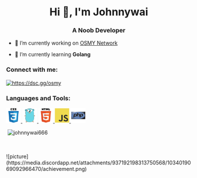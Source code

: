 <h1 align="center">Hi 👋, I'm Johnnywai</h1>
<h3 align="center">A Noob Developer</h3>

- 🔭 I’m currently working on [OSMY Network](https://dsc.gg/osmy)

- 🌱 I’m currently learning **Golang**

<h3 align="left">Connect with me:</h3>
<p align="left">
<a href="https://discord.gg/https://dsc.gg/osmy" target="blank"><img align="center" src="https://raw.githubusercontent.com/rahuldkjain/github-profile-readme-generator/master/src/images/icons/Social/discord.svg" alt="https://dsc.gg/osmy" height="30" width="40" /></a>
</p>

<h3 align="left">Languages and Tools:</h3>
<p align="left"> <a href="https://www.w3schools.com/css/" target="_blank" rel="noreferrer"> <img src="https://raw.githubusercontent.com/devicons/devicon/master/icons/css3/css3-original-wordmark.svg" alt="css3" width="40" height="40"/> </a> <a href="https://golang.org" target="_blank" rel="noreferrer"> <img src="https://raw.githubusercontent.com/devicons/devicon/master/icons/go/go-original.svg" alt="go" width="40" height="40"/> </a> <a href="https://www.w3.org/html/" target="_blank" rel="noreferrer"> <img src="https://raw.githubusercontent.com/devicons/devicon/master/icons/html5/html5-original-wordmark.svg" alt="html5" width="40" height="40"/> </a> <a href="https://developer.mozilla.org/en-US/docs/Web/JavaScript" target="_blank" rel="noreferrer"> <img src="https://raw.githubusercontent.com/devicons/devicon/master/icons/javascript/javascript-original.svg" alt="javascript" width="40" height="40"/> </a> <a href="https://www.php.net" target="_blank" rel="noreferrer"> <img src="https://raw.githubusercontent.com/devicons/devicon/master/icons/php/php-original.svg" alt="php" width="40" height="40"/> </a> </p>

<p>&nbsp;<img align="center" src="https://github-readme-stats.vercel.app/api?username=johnnywai666&show_icons=true&theme=dark&text_color=17ffff&locale=en" alt="johnnywai666" /></p>
</br>
</br>
![picture](https://media.discordapp.net/attachments/937192198313750568/1034019069092966470/achievement.png)
